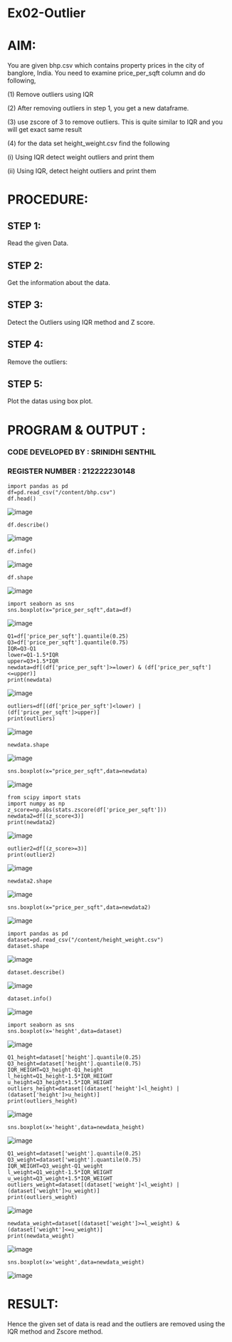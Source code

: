 # Ex02-Outlier
# AIM:
You are given bhp.csv which contains property prices in the city of banglore, India. You need to examine price_per_sqft column and do following,

(1) Remove outliers using IQR

(2) After removing outliers in step 1, you get a new dataframe.

(3) use zscore of 3 to remove outliers. This is quite similar to IQR and you will get exact same result

(4) for the data set height_weight.csv find the following

(i) Using IQR detect weight outliers and print them

(ii) Using IQR, detect height outliers and print them
# PROCEDURE:
## STEP 1:
Read the given Data.

## STEP 2:
Get the information about the data.

## STEP 3:
Detect the Outliers using IQR method and Z score.

## STEP 4:
Remove the outliers:

## STEP 5:
Plot the datas using box plot.
# PROGRAM & OUTPUT :

### CODE DEVELOPED BY : SRINIDHI SENTHIL 
### REGISTER NUMBER : 212222230148
```
import pandas as pd
df=pd.read_csv("/content/bhp.csv")
df.head()
```
![image](https://github.com/SRINIDHISENTHILNATHAN/ODD2023---Datascience---Ex-02/assets/121373170/588ee479-de6f-4cca-8bcd-16c54acd5f73)

```
df.describe()
```
![image](https://github.com/SRINIDHISENTHILNATHAN/ODD2023---Datascience---Ex-02/assets/121373170/d7f5739a-be37-4396-9a3a-576c16800a2a)
```
df.info()
```
![image](https://github.com/SRINIDHISENTHILNATHAN/ODD2023---Datascience---Ex-02/assets/121373170/6c378338-1da3-4972-81df-34bd5a64693d)
```
df.shape
```
![image](https://github.com/SRINIDHISENTHILNATHAN/ODD2023---Datascience---Ex-02/assets/121373170/64c8b489-6446-4007-90b0-e44b7023a812)
```
import seaborn as sns
sns.boxplot(x="price_per_sqft",data=df)
```
![image](https://github.com/SRINIDHISENTHILNATHAN/ODD2023---Datascience---Ex-02/assets/121373170/97300c27-9395-4e56-962c-506cc813d31b)
```
Q1=df['price_per_sqft'].quantile(0.25)
Q3=df['price_per_sqft'].quantile(0.75)
IQR=Q3-Q1
lower=Q1-1.5*IQR
upper=Q3+1.5*IQR
newdata=df[(df['price_per_sqft']>=lower) & (df['price_per_sqft']<=upper)]
print(newdata)
```
![image](https://github.com/SRINIDHISENTHILNATHAN/ODD2023---Datascience---Ex-02/assets/121373170/16ecc785-3039-4257-b54e-281b313c8e8f)
```
outliers=df[(df['price_per_sqft']<lower) | (df['price_per_sqft']>upper)]
print(outliers)
```
![image](https://github.com/SRINIDHISENTHILNATHAN/ODD2023---Datascience---Ex-02/assets/121373170/4d6f9f84-f7c5-464e-8f5e-5cbac5d08505)
```
newdata.shape
```
![image](https://github.com/SRINIDHISENTHILNATHAN/ODD2023---Datascience---Ex-02/assets/121373170/4aaacf89-c47a-449e-932b-7e9485265955)
```
sns.boxplot(x="price_per_sqft",data=newdata)
```
![image](https://github.com/SRINIDHISENTHILNATHAN/ODD2023---Datascience---Ex-02/assets/121373170/f1ab9ea0-e66a-435b-9367-6ff858cc727b)

```
from scipy import stats
import numpy as np
z_score=np.abs(stats.zscore(df['price_per_sqft']))
newdata2=df[(z_score<3)]
print(newdata2)
```
![image](https://github.com/SRINIDHISENTHILNATHAN/ODD2023---Datascience---Ex-02/assets/121373170/a33f3485-9e19-4b4c-bc44-87157ba7419f)

```
outlier2=df[(z_score>=3)]
print(outlier2)
```
![image](https://github.com/SRINIDHISENTHILNATHAN/ODD2023---Datascience---Ex-02/assets/121373170/6b5e377b-93bf-43bf-bcc8-0126a371b88d)

```
newdata2.shape
```
![image](https://github.com/SRINIDHISENTHILNATHAN/ODD2023---Datascience---Ex-02/assets/121373170/1d9a82aa-6f2d-47e9-91d7-749518913410)
```
sns.boxplot(x="price_per_sqft",data=newdata2)
```
![image](https://github.com/SRINIDHISENTHILNATHAN/ODD2023---Datascience---Ex-02/assets/121373170/095ba705-3fd8-4964-ad28-b51623e61df3)

```
import pandas as pd
dataset=pd.read_csv("/content/height_weight.csv")
dataset.shape
```
![image](https://github.com/SRINIDHISENTHILNATHAN/ODD2023---Datascience---Ex-02/assets/121373170/f3fbd7eb-5278-4f43-bfc5-a4385007f7f6)

```
dataset.describe()
```
![image](https://github.com/SRINIDHISENTHILNATHAN/ODD2023---Datascience---Ex-02/assets/121373170/1074ed60-0476-4913-8601-9297063ee353)

```
dataset.info()
```
![image](https://github.com/SRINIDHISENTHILNATHAN/ODD2023---Datascience---Ex-02/assets/121373170/b76cbbf8-8025-4cef-8522-26a6800a156e)

```
import seaborn as sns
sns.boxplot(x='height',data=dataset)
```
![image](https://github.com/SRINIDHISENTHILNATHAN/ODD2023---Datascience---Ex-02/assets/121373170/c43ee612-d5f6-4e7c-ae1e-7107892d95ae)

```
Q1_height=dataset['height'].quantile(0.25)
Q3_height=dataset['height'].quantile(0.75)
IQR_HEIGHT=Q3_height-Q1_height
l_height=Q1_height-1.5*IQR_HEIGHT
u_height=Q3_height+1.5*IQR_HEIGHT
outliers_height=dataset[(dataset['height']<l_height) | (dataset['height']>u_height)]
print(outliers_height)
```
![image](https://github.com/SRINIDHISENTHILNATHAN/ODD2023---Datascience---Ex-02/assets/121373170/623a0a6a-6abb-4833-a872-a7c98d04e59e)
```
sns.boxplot(x='height',data=newdata_height)
```
![image](https://github.com/SRINIDHISENTHILNATHAN/ODD2023---Datascience---Ex-02/assets/121373170/89a8edbf-2434-4c53-a67b-338c4b32db6c)
```
Q1_weight=dataset['weight'].quantile(0.25)
Q3_weight=dataset['weight'].quantile(0.75)
IQR_WEIGHT=Q3_weight-Q1_weight
l_weight=Q1_weight-1.5*IQR_WEIGHT
u_weight=Q3_weight+1.5*IQR_WEIGHT
outliers_weight=dataset[(dataset['weight']<l_weight) | (dataset['weight']>u_weight)]
print(outliers_weight)
```
![image](https://github.com/SRINIDHISENTHILNATHAN/ODD2023---Datascience---Ex-02/assets/121373170/dcd91f6d-c053-4133-9f62-dd31680117f9)
```
newdata_weight=dataset[(dataset['weight']>=l_weight) & (dataset['weight']<=u_weight)]
print(newdata_weight)
```
![image](https://github.com/SRINIDHISENTHILNATHAN/ODD2023---Datascience---Ex-02/assets/121373170/cce80cc3-0317-4a09-9226-31d4ad21516b)
```
sns.boxplot(x='weight',data=newdata_weight)
```
![image](https://github.com/SRINIDHISENTHILNATHAN/ODD2023---Datascience---Ex-02/assets/121373170/dbc41d80-9e66-4833-8982-0065a77381ca)

# RESULT:
Hence the given set of data is read and the outliers are removed using the IQR method and Zscore method.
